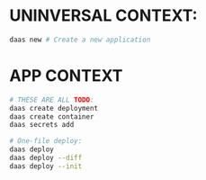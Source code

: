 
# UNINVERSAL CONTEXT:

```bash
daas new # Create a new application
```

# APP CONTEXT

```bash
# THESE ARE ALL TODO:
daas create deployment
daas create container
daas secrets add

# One-file deploy:
daas deploy
daas deploy --diff
daas deploy --init
```
